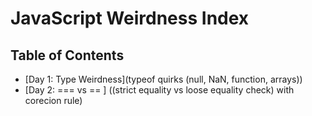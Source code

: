 # JavaScript Weirdness Index

## Table of Contents

- [Day 1: Type Weirdness](typeof quirks (null, NaN, function, arrays))
- [Day 2: === vs == ] ((strict equality vs loose equality check) with corecion rule)
